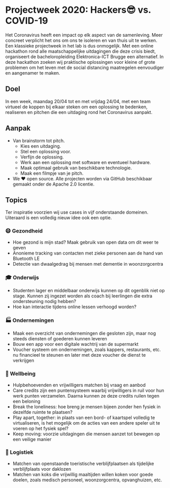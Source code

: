 <!-- markdownlint-disable MD013 -->
# Projectweek 2020: Hackers😎 vs. COVID-19

Het Coronavirus heeft een impact op elk aspect van de samenleving. Meer concreet verplicht het ons om ons te isoleren en van thuis uit te werken. Een klassieke projectweek in het lab is dus onmogelijk. Met een online hackathon rond alle maatschappelijke uitdagingen die deze crisis biedt, organiseert de bacheloropleiding Elektronica-ICT Brugge een alternatief. In deze hackathon zoeken wij praktische oplossingen voor kleine of grote problemen om het leven met de social distancing maatregelen eenvoudiger en aangenamer te maken.

## Doel

In een week, maandag 20/04 tot en met vrijdag 24/04, met een team virtueel de koppen bij elkaar steken om een oplossing te bedenken, realiseren en pitchen die een uitdaging rond het Coronavirus aanpakt.

## Aanpak

* Van brainstorm tot pitch.
  * Kies een uitdaging.
  * Stel een oplossing voor.
  * Verfijn de oplossing.
  * Werk aan een oplossing met software en eventueel hardware.
  * Maak optimaal gebruik van beschikbare technologie.
  * Maak een filmpje van je pitch.
* We ❤ open source. Alle projecten worden via GitHub beschikbaar gemaakt onder de Apache 2.0 licentie.

## Topics

Ter inspiratie voorzien wij use cases in vijf onderstaande domeinen. Uiteraard is een volledig nieuw idee ook een optie.

### 😷 Gezondheid

* Hoe gezond is mijn stad? Maak gebruik van open data om dit weer te geven
* Anonieme tracking van contacten met zieke personen aan de hand van Bluetooth LE
* Detectie van dwaalgedrag bij mensen met dementie in woonzorgcentra

### 🎓 Onderwijs

* Studenten lager en middelbaar onderwijs kunnen op dit ogenblik niet op stage. Kunnen zij ingezet worden als coach bij leerlingen die extra ondersteuning nodig hebben?
* Hoe kan interactie tijdens online lessen verhoogd worden?

### 🏭 Ondernemingen

* Maak een overzicht van ondernemingen die gesloten zijn, maar nog steeds diensten of goederen kunnen leveren
* Bouw een app voor een digitale wachtrij van de supermarkt
* Voucher systeem om ondernemingen, zoals kappers, restaurants, etc. nu financieel te steunen en later met deze voucher de dienst te verkrijgen

### 🤗 Wellbeing

* Hulpbehoevenden en vrijwilligers matchen bij vraag en aanbod
* Care credits zijn een puntensysteem waarbij vrijwilligers in ruil voor hun werk punten verzamelen. Daarna kunnen ze deze credits ruilen tegen een beloning
* Break the loneliness: hoe breng je mensen bijeen zonder hen fysiek in dezelfde ruimte te plaatsen?
* Play apart, together: in plaats van een bord- of kaartspel volledig te virtualiseren, is het mogelijk om de acties van een andere speler uit te voeren op het fysiek spel?
* Keep moving: voorzie uitdagingen die mensen aanzet tot bewegen op een veilige manier

### 🚚 Logistiek

* Matchen van openstaande toeristische verblijfplaatsen als tijdelijke verblijfplaats voor daklozen
* Matchen van koks die vrijwillig maaltijden willen koken voor goede doelen, zoals medisch personeel, woonzorgcentra, opvanghuizen, etc.
